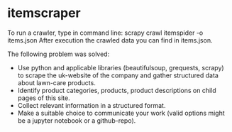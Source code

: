 # itemscraper

To run a crawler, type in command line: 
scrapy crawl itemspider -o items.json
After execution the crawled data you can find in items.json.

The following problem was solved:
- Use python and applicable libraries (beautifulsoup, grequests, scrapy) to scrape the uk-website of the company and gather structured data about lawn-care products.
- Identify product categories, products, product descriptions on child pages of this site.
- Collect relevant information in a structured format.
- Make a suitable choice to communicate your work (valid options might be a jupyter notebook or a github-repo).
